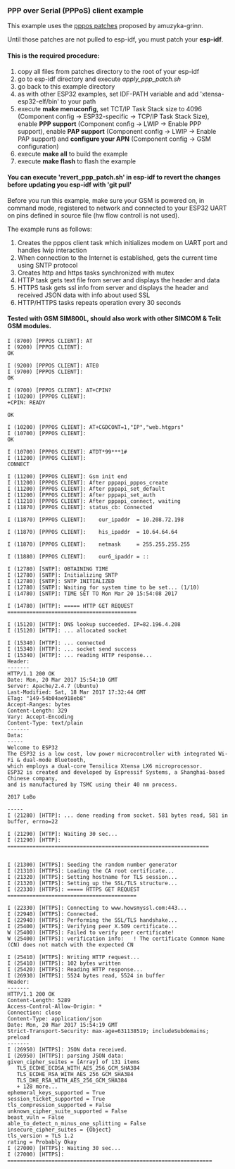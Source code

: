 ### PPP over Serial (PPPoS) client example

This example uses the [pppos patches](https://github.com/amuzyka-grinn/esp-idf) proposed by amuzyka-grinn.

Until those patches are not pulled to esp-idf, you must patch your **esp-idf**.

#### This is the required procedure:

1. copy all files from patches directory to the root of your esp-idf
2. go to esp-idf directory and execute *apply_ppp_patch.sh*
3. go back to this example directory
4. as with other ESP32 examples, set IDF-PATH variable and add 'xtensa-esp32-elf/bin' to your path
5. execute **make menuconfig**, set TCT/IP Task Stack size to 4096 (Component config → ESP32-specific → TCP/IP Task Stack Size), enable **PPP support** (Component config → LWIP → Enable PPP support), enable **PAP support** (Component config → LWIP → Enable PAP support) and **configure your APN** (Component config → GSM configuration)
6. execute **make all** to build the example
7. execute **make flash** to flash the example

#### You can execute 'revert_ppp_patch.sh' in esp-idf to revert the changes before updating you esp-idf with 'git pull'


Before you run this example, make sure your GSM is powered on, in command mode, registered to network and connected to your ESP32 UART on pins defined in source file (hw flow controll is not used). 

The example runs as follows:

1. Creates the pppos client task which initializes modem on UART port and handles lwip interaction
2. When connection to the Internet is established, gets the current time using SNTP protocol
3. Creates http and https tasks synchronized with mutex
4. HTTP task gets text file from server and displays the header and data
5. HTTPS task gets ssl info from server and displays the header and received JSON data with info about used SSL
6. HTTP/HTTPS tasks repeats operation every 30 seconds


#### Tested with GSM SIM800L, should also work with other SIMCOM & Telit GSM modules.



```
I (8700) [PPPOS CLIENT]: AT
I (9200) [PPPOS CLIENT]: 
OK

I (9200) [PPPOS CLIENT]: ATE0
I (9700) [PPPOS CLIENT]: 
OK

I (9700) [PPPOS CLIENT]: AT+CPIN?
I (10200) [PPPOS CLIENT]: 
+CPIN: READY

OK

I (10200) [PPPOS CLIENT]: AT+CGDCONT=1,"IP","web.htgprs"
I (10700) [PPPOS CLIENT]: 
OK

I (10700) [PPPOS CLIENT]: ATDT*99***1#
I (11200) [PPPOS CLIENT]: 
CONNECT

I (11200) [PPPOS CLIENT]: Gsm init end
I (11200) [PPPOS CLIENT]: After pppapi_pppos_create
I (11200) [PPPOS CLIENT]: After pppapi_set_default
I (11200) [PPPOS CLIENT]: After pppapi_set_auth
I (11210) [PPPOS CLIENT]: After pppapi_connect, waiting
I (11870) [PPPOS CLIENT]: status_cb: Connected

I (11870) [PPPOS CLIENT]:    our_ipaddr  = 10.208.72.198

I (11870) [PPPOS CLIENT]:    his_ipaddr  = 10.64.64.64

I (11870) [PPPOS CLIENT]:    netmask     = 255.255.255.255

I (11880) [PPPOS CLIENT]:    our6_ipaddr = ::

I (12780) [SNTP]: OBTAINING TIME
I (12780) [SNTP]: Initializing SNTP
I (12780) [SNTP]: SNTP INITIALIZED
I (12780) [SNTP]: Waiting for system time to be set... (1/10)
I (14780) [SNTP]: TIME SET TO Mon Mar 20 15:54:08 2017

I (14780) [HTTP]: ===== HTTP GET REQUEST =========================================

I (15120) [HTTP]: DNS lookup succeeded. IP=82.196.4.208
I (15120) [HTTP]: ... allocated socket

I (15340) [HTTP]: ... connected
I (15340) [HTTP]: ... socket send success
I (15340) [HTTP]: ... reading HTTP response...
Header:
-------
HTTP/1.1 200 OK
Date: Mon, 20 Mar 2017 15:54:10 GMT
Server: Apache/2.4.7 (Ubuntu)
Last-Modified: Sat, 18 Mar 2017 17:32:44 GMT
ETag: "149-54b04ae918eb8"
Accept-Ranges: bytes
Content-Length: 329
Vary: Accept-Encoding
Content-Type: text/plain
-------
Data:
-----
Welcome to ESP32
The ESP32 is a low cost, low power microcontroller with integrated Wi-Fi & dual-mode Bluetooth,
which employs a dual-core Tensilica Xtensa LX6 microprocessor.
ESP32 is created and developed by Espressif Systems, a Shanghai-based Chinese company,
and is manufactured by TSMC using their 40 nm process.

2017 LoBo

-----
I (21280) [HTTP]: ... done reading from socket. 581 bytes read, 581 in buffer, errno=22

I (21290) [HTTP]: Waiting 30 sec...
I (21290) [HTTP]: ================================================================


I (21300) [HTTPS]: Seeding the random number generator
I (21310) [HTTPS]: Loading the CA root certificate...
I (21320) [HTTPS]: Setting hostname for TLS session...
I (21320) [HTTPS]: Setting up the SSL/TLS structure...
I (22330) [HTTPS]: ===== HTTPS GET REQUEST =========================================

I (22330) [HTTPS]: Connecting to www.howsmyssl.com:443...
I (22940) [HTTPS]: Connected.
I (22940) [HTTPS]: Performing the SSL/TLS handshake...
I (25400) [HTTPS]: Verifying peer X.509 certificate...
W (25400) [HTTPS]: Failed to verify peer certificate!
W (25400) [HTTPS]: verification info:   ! The certificate Common Name (CN) does not match with the expected CN

I (25410) [HTTPS]: Writing HTTP request...
I (25410) [HTTPS]: 102 bytes written
I (25420) [HTTPS]: Reading HTTP response...
I (26930) [HTTPS]: 5524 bytes read, 5524 in buffer
Header:
-------
HTTP/1.1 200 OK
Content-Length: 5289
Access-Control-Allow-Origin: *
Connection: close
Content-Type: application/json
Date: Mon, 20 Mar 2017 15:54:19 GMT
Strict-Transport-Security: max-age=631138519; includeSubdomains; preload
-------
I (26950) [HTTPS]: JSON data received.
I (26950) [HTTPS]: parsing JSON data:
given_cipher_suites = [Array] of 131 items
   TLS_ECDHE_ECDSA_WITH_AES_256_GCM_SHA384
   TLS_ECDHE_RSA_WITH_AES_256_GCM_SHA384
   TLS_DHE_RSA_WITH_AES_256_GCM_SHA384
   + 128 more...
ephemeral_keys_supported = True
session_ticket_supported = True
tls_compression_supported = False
unknown_cipher_suite_supported = False
beast_vuln = False
able_to_detect_n_minus_one_splitting = False
insecure_cipher_suites = {Object}
tls_version = TLS 1.2
rating = Probably Okay
I (27000) [HTTPS]: Waiting 30 sec...
I (27000) [HTTPS]: =================================================================
```
